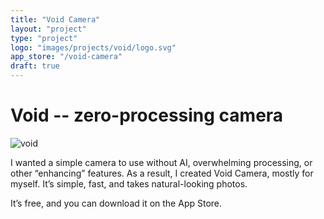 ```yaml
---
title: "Void Camera"
layout: "project"
type: "project"
logo: "images/projects/void/logo.svg"
app_store: "/void-camera"
draft: true
---
```


# Void -- zero-processing camera

![void](/images/projects/void/cover.jpg)

I wanted a simple camera to use without AI, overwhelming processing, or other “enhancing” features. As a result, I created Void Camera, mostly for myself. It’s simple, fast, and takes natural-looking photos.

It’s free, and you can download it on the App Store.
